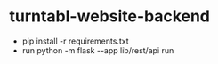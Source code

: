 # turntabl-website-backend
- pip install -r requirements.txt
- run python -m flask --app lib/rest/api run